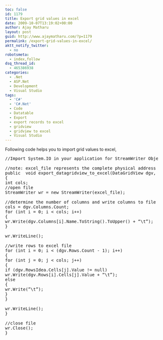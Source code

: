 ```yaml
---
toc: false
id: 1179
title: Export grid values in excel
date: 2009-10-07T13:19:02+00:00
author: Ajay Matharu
layout: post
guid: http://www.ajaymatharu.com/?p=1179
permalink: /export-grid-values-in-excel/
aktt_notify_twitter:
  - no
robotsmeta:
  - index,follow
dsq_thread_id:
  - 465386938
categories:
  - .Net
  - ASP.Net
  - Development
  - Visual Studio
tags:
  - 'C#'
  - 'C#.Net'
  - Code
  - Datatable
  - Export
  - export records to excel
  - gridview
  - gridview to excel
  - Visual Studio
---
```

Following code helps you to import grid values to excel,

<pre class="c-sharp" name="code">//Import System.IO in your application for StreamWriter Object

//note: excel_file represents the complete physical address of excel file eg  C:/myexcel.xls
public  void export_datagridview_to_excel(DataGridView dgv, string excel_file)
{
int cols;
//open file
StreamWriter wr = new StreamWriter(excel_file);

//determine the number of columns and write columns to file
cols = dgv.Columns.Count;
for (int i = 0; i &lt; cols; i++)
{
wr.Write(dgv.Columns[i].Name.ToString().ToUpper() + “\t”);
}

wr.WriteLine();

//write rows to excel file
for (int i = 0; i &lt; (dgv.Rows.Count - 1); i++)
{
for (int j = 0; j &lt; cols; j++)
{
if (dgv.RowsIdea.Cells[j].Value != null)
wr.Write(dgv.Rows[i].Cells[j].Value + “\t”);
else
{
wr.Write(”\t”);
}
}

wr.WriteLine();
}

//close file
wr.Close();
}</pre>
